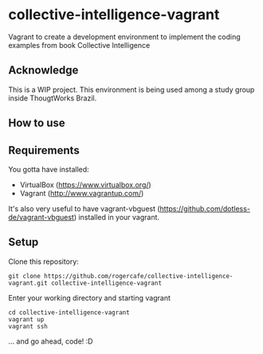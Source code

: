 collective-intelligence-vagrant
===============================

Vagrant to create a development environment to implement the coding examples from book Collective Intelligence

Acknowledge
---------------------

This is a WIP project.
This environment is being used among a study group inside ThougtWorks Brazil.

How to use
---------------------

## Requirements

You gotta have installed:
* VirtualBox (https://www.virtualbox.org/)
* Vagrant (http://www.vagrantup.com/)

It's also very useful to have vagrant-vbguest (https://github.com/dotless-de/vagrant-vbguest) installed in your vagrant.

## Setup
Clone this repository:
```
git clone https://github.com/rogercafe/collective-intelligence-vagrant.git collective-intelligence-vagrant
```
Enter your working directory and starting vagrant
```
cd collective-intelligence-vagrant
vagrant up
vagrant ssh
```
... and go ahead, code! :D